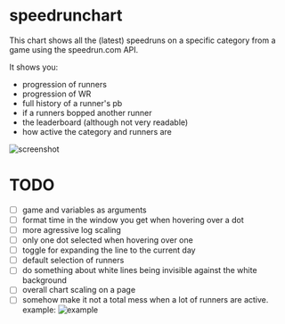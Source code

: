 # speedrunchart
This chart shows all the (latest) speedruns on a specific category from a game using the speedrun.com API.

It shows you:
- progression of runners
- progression of WR 
- full history of a runner's pb
- if a runners bopped another runner
- the leaderboard (although not very readable)
- how active the category and runners are

![screenshot](https://i.imgur.com/KXgycN6.png)

# TODO
- [ ] game and variables as arguments
- [ ] format time in the window you get when hovering over a dot
- [ ] more agressive log scaling
- [ ] only one dot selected when hovering over one
- [ ] toggle for expanding the line to the current day
- [ ] default selection of runners
- [ ] do something about white lines being invisible against the white background
- [ ] overall chart scaling on a page
- [ ] somehow make it not a total mess when a lot of runners are active. example:
![example](https://i.imgur.com/oX7Vvmv.png)

